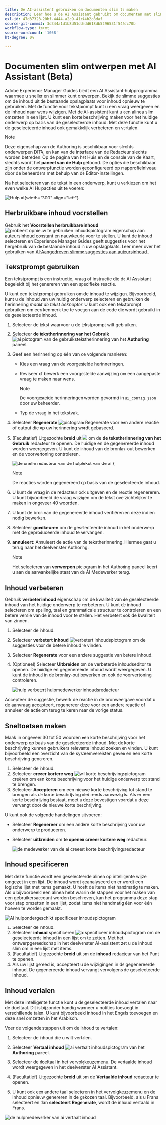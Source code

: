 ```yaml
---
title: De AI-assistent gebruiken om documenten slim te maken
description: Leer hoe u de AI Assistant gebruikt om documenten met slimme efficiëntie te maken.
exl-id: 47d37323-20bf-4444-a2c9-41c44b2c8daf
source-git-commit: 3d344a1d1b8d51ddadd618db5296531f549dc70b
workflow-type: tm+mt
source-wordcount: '1058'
ht-degree: 0%

---
```


# Documenten slim ontwerpen met AI Assistant (Beta)

Adobe Experience Manager Guides biedt een AI Assistant-hulpprogramma waarmee u sneller en slimmer kunt ontwerpen. Bekijk de slimme suggesties om de inhoud uit de bestaande opslagplaats voor inhoud opnieuw te gebruiken. Met de functie voor tekstprompt kunt u een vraag weergeven en de inhoud naar wens wijzigen. Met de AI-assistent kunt u een alinea slim omzetten in een lijst. U kunt een korte beschrijving maken voor het huidige onderwerp op basis van de geselecteerde inhoud. Met deze functie kunt u de geselecteerde inhoud ook gemakkelijk verbeteren en vertalen.

>[!NOTE]
>
> Deze eigenschap van de Authoring is beschikbaar voor slechts onderwerpen DITA, en kan van de interface van de Redacteur slechts worden betreden. Op de pagina van het Huis en de console van de Kaart, slechts wordt het **paneel van de Hulp** getoond. De opties die beschikbaar zijn onder de ontwerpfunctie worden geconfigureerd op mapprofielniveau door de beheerders met behulp van de Editor-instellingen.

Na het selecteren van de tekst in een onderwerp, kunt u verkiezen om het even welke AI Hulpacties uit te voeren:

![ Hulp ai ](./images/ai-assistant-panel.png){width="300" align="left"}

## Herbruikbare inhoud voorstellen


Gebruik het **Voorstellen herbruikbare inhoud** ![ probeert opnieuw te gebruiken inhoudspictogram ](./images/ai-suggest-reusable-content-icon.svg) eigenschap aan auteursinhoud constant en nauwkeurig voor te stellen. U kunt de inhoud selecteren en Experience Manager Guides geeft suggesties voor het hergebruik van de bestaande inhoud in uw opslagplaats.
Leer meer over het gebruiken van [ AI-Aangedreven slimme suggesties aan auteursinhoud ](authoring-ai-based-smart-suggestions.md).


## Tekstprompt gebruiken

Een tekstprompt is een instructie, vraag of instructie die de AI Assistant begeleidt bij het genereren van een specifieke reactie.

U kunt een tekstprompt gebruiken om de inhoud te wijzigen. Bijvoorbeeld, kunt u de inhoud van uw huidig onderwerp selecteren en gebruiken de herinnering *maakt de tekst beknopter*. U kunt ook een tekstprompt gebruiken om een kenmerk toe te voegen aan de code die wordt gebruikt in de geselecteerde inhoud.

1. Selecteer de tekst waarvoor u de tekstprompt wilt gebruiken.
1. Selecteer **de tekstherinnering van het Gebruik** ![ ai pictogram van de gebruikstekstherinnering ](./images/ai-use-text-prompt.svg) van het **Authoring** paneel.
1. Geef een herinnering op één van de volgende manieren:

   - Kies een vraag van de voorgestelde herinneringen.
   - Reviseer of bewerk een voorgestelde aanwijzing om een aangepaste vraag te maken naar wens.

     >[!NOTE]
     >
     > De voorgestelde herinneringen worden gevormd in `ui_config.json` door uw beheerder.

   - Typ de vraag in het tekstvak.


1. Selecteer **Regenerate** ![ pictogram Regenerate ](./images/refresh-icon.svg) voor een andere reactie of output die op uw herinnering wordt gebaseerd.

1. (Facultatief) Uitgezochte **breid** uit ![ ](./images/expand-icon.svg) om de **de tekstherinnering van het Gebruik** redacteur te openen. De huidige en de gegenereerde inhoud worden weergegeven. U kunt de inhoud van de bronlay-out bewerken en de voorvertoning controleren.

   ![ de snelle redacteur van de hulptekst van de ai &lbrace;](./images/text-prompt.png)


   >[!NOTE]
   >
   > De reacties worden gegenereerd op basis van de geselecteerde inhoud.



1. U kunt de vraag in de redacteur ook uitgeven en de reactie regenereren. U kunt bijvoorbeeld de vraag wijzigen om de tekst overzichtelijker te maken in ongeveer 40 woorden.

1. U kunt de bron van de gegenereerde inhoud verifiëren en deze indien nodig bewerken.

1. Selecteer **goedkeuren** om de geselecteerde inhoud in het onderwerp met de geproduceerde inhoud te vervangen.
1. **annuleert**: Annuleert de actie van de tekstherinnering. Hiermee gaat u terug naar het deelvenster Authoring.

   >[!NOTE]
   >
   > Het selecteren van **verwerpen** pictogram in het Authoring paneel keert u aan de aanvankelijke staat van de AI Medewerker terug.

## Inhoud verbeteren

Gebruik **verbeter inhoud** eigenschap om de kwaliteit van de geselecteerde inhoud van het huidige onderwerp te verbeteren. U kunt de inhoud selecteren om spelling, taal en grammaticale structuur te controleren en een betere versie van de inhoud voor te stellen. Het verbetert ook de kwaliteit van zinnen.

1. Selecteer de inhoud.
1. Selecteer **verbetert inhoud** ![ verbetert inhoudspictogram ](./images/ai-improve-icon.svg) om de suggesties voor de betere inhoud te vinden.
1. Selecteer **Regenerate** voor een andere suggestie van betere inhoud.

1. (Optioneel) Selecteer **Uitbreiden** om de verbeterde inhoudseditor te openen. De huidige en gegenereerde inhoud wordt weergegeven. U kunt de inhoud in de bronlay-out bewerken en ook de voorvertoning controleren.



   ![ hulp verbetert hulpmedewerker inhoudsredacteur ](./images/ai-assisstant-improve-content.png)

Accepteer de suggestie, bewerk de reactie in de bronweergave voordat u de aanvraag accepteert, regenereer deze voor een andere reactie of annuleer de actie om terug te keren naar de vorige status.





## Sneltoetsen maken

Maak in ongeveer 30 tot 50 woorden een korte beschrijving voor het onderwerp op basis van de geselecteerde inhoud. Met de korte beschrijving kunnen gebruikers relevante inhoud zoeken en vinden.
U kunt bijvoorbeeld een overzicht van de systeemvereisten geven en een korte beschrijving genereren.



1. Selecteer de inhoud.
1. Selecteer **creeer kortere weg** ![ wil korte beschrijvingspictogram ](./images/ai-create-shortdesc-icon.svg) creëren om een korte beschrijving voor het huidige onderwerp tot stand te brengen.
1. Selecteer **Accepteren** om een nieuwe korte beschrijving tot stand te brengen als de korte beschrijving niet reeds aanwezig is. Als er een korte beschrijving bestaat, moet u deze bevestigen voordat u deze vervangt door de nieuwe korte beschrijving.

U kunt ook de volgende handelingen uitvoeren:

- Selecteer **Regenereer** om een andere korte beschrijving voor uw onderwerp te produceren.
- Selecteer **uitbreiden** om **te openen creeer kortere weg** redacteur.

  ![ de medewerker van de ai creeert korte beschrijvingsredacteur ](./images/ai-assistant-create-short-desc.png)




## Inhoud specificeren

Met deze functie wordt een geselecteerde alinea op intelligente wijze omgezet in een lijst.  De inhoud wordt geanalyseerd en er wordt een logische lijst met items gemaakt. U hoeft de items niet handmatig te maken. Als u bijvoorbeeld een alinea hebt waarin de stappen voor het maken van een gebruikersaccount worden beschreven, kan het programma deze stap voor stap omzetten in een lijst, zodat items niet handmatig één voor één hoeven te worden gemaakt.

![ AI hulpondergeschikt specificeer inhoudspictogram ](./images/ai-assisstant-itemise-content.png)



1. Selecteer de inhoud.
1. Selecteer **inhoud** specificeren ![ ai specificeer inhoudspictogram ](./images/ai-itemize-icon.svg) om de geselecteerde inhoud in een lijst om te zetten.
Met het ontwerpgereedschap in het deelvenster AI-assistent zet u de inhoud slim om in een lijst met items.
1. (Facultatief) Uitgezochte **breid** uit om de **inhoud** redacteur van het Punt te openen.
1. Als uw lijst gereed is, accepteert u de wijzigingen in de gegenereerde inhoud. De gegenereerde inhoud vervangt vervolgens de geselecteerde inhoud.



## Inhoud vertalen

Met deze intelligente functie kunt u de geselecteerde inhoud vertalen naar de doeltaal. Dit is bijzonder handig wanneer u notities toevoegt in verschillende talen. U kunt bijvoorbeeld inhoud in het Engels toevoegen en deze snel omzetten in het Arabisch.

Voer de volgende stappen uit om de inhoud te vertalen:

1. Selecteer de inhoud die u wilt vertalen.
1. Selecteer **Vertaal inhoud** ![ ai vertaalt inhoudspictogram ](./images/ai-translate-content-icon.svg) van het **Authoring** paneel.
1. Selecteer de doeltaal in het vervolgkeuzemenu. De vertaalde inhoud wordt weergegeven in het deelvenster AI Assistant.

1. (Facultatief) Uitgezochte **breid** uit om de **Vertaalde inhoud** redacteur te openen.
1. U kunt ook een andere taal selecteren in het vervolgkeuzemenu en de inhoud opnieuw genereren in de gekozen taal. Bijvoorbeeld, als u Frans selecteert en dan **selecteert Regenerate**, wordt de inhoud vertaald in Frans.

![ de hulpmedewerker van ai vertaalt inhoud ](./images/ai-assisstant-translate-content.png)
